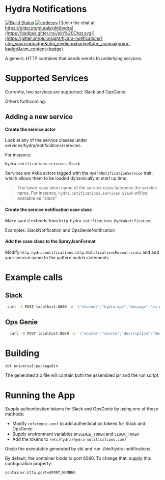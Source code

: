 # Hydra Notifications

[![Build Status](https://travis-ci.org/pluralsight/hydra-notifications.svg?branch=master)](https://travis-ci.org/pluralsight/hydra-notifications)
[![codecov](https://codecov.io/gh/pluralsight/hydra-notifications/branch/master/graph/badge.svg)](https://codecov.io/gh/pluralsight/hydra-notifications)
[![Join the chat at https://gitter.im/pluralsight/hydra](https://badges.gitter.im/Join%20Chat.svg)](https://gitter.im/pluralsight/hydra-notifications?utm_source=badge&utm_medium=badge&utm_campaign=pr-badge&utm_content=badge)


A generic HTTP container that sends events to underlying services.

# Supported Services

Currently, two services are supported: Slack and OpsGenie.

Others forthcoming.

## Adding a new service

#### Create the service actor

Look at any of the service classes under services/hydra/notifications/services.

For instance:

`hydra.notifications.services.Slack`

Services are Akka actors tagged with the `HydraNotificationService` trait, which allows them to be loaded dynamically at 
start up time.

> The lower case short name of the service class becomes the service name. For instance, `hydra.notifications.services.Slack` will be available as "slack"


#### Create the service notification case class 

Make sure it extends from `http.hydra.notifications.HydraNotification`

Examples: SlackNotification and OpsGenieNotification


#### Add the case class to the SprayJsonFormat 

Modify `http.hydra.notifications.http.NotificationsFormat.scala` and add your service name to the pattern match statements

# Example calls

## Slack

```bash
 curl -X POST localhost:8080 -d '{"channel":"hydra-ops","message":"an error occured","service":"slack"}'  -H "Content-Type:application/json"
```
 
## Ops Genie
 
```bash
  curl -X POST localhost:8080 -d '{"source":"source","description":"description","tags":["tag1","tag2"],"service":"opsgenie","alias":"alias","note":"note","team":"team","entity":"entity","message":"message","user":"user"}' -H "Content-Type:application/json"
``` 

# Building
 `sbt universal:packageBin`
 
 The generated zip file will contain both the assembled jar and the run script.
 
# Running the App

Supply authentication tokens for Slack and OpsGenie by using one of these methods:
- Modify `reference.conf` to add authentication tokens for Slack and OpsGenie.
- Supply environment variables `OPSGENIE_TOKEN` and `SLACK_TOKEN`
- Add the tokens to `/etc/hydra/hydra-notifications.conf`

Unzip the executable generated by sbt and run ./bin/hydra-notifications.

By default, the container binds to port 8080.  To change that, supply this configuration property:

`container.http.port=$PORT_NUMBER`
